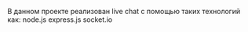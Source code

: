 В данном проекте реализован live chat  с помощью таких технологий как: 
node.js
express.js
socket.io